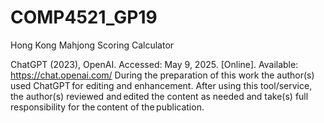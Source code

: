 # COMP4521_GP19
Hong Kong Mahjong Scoring Calculator




ChatGPT (2023), OpenAI. Accessed: May 9, 2025. [Online]. Available: https://chat.openai.com/
During the preparation of this work the author(s) used ChatGPT for editing and enhancement. After using this tool/service, the author(s) reviewed and edited the content as needed and take(s) full responsibility for the content of the publication.
